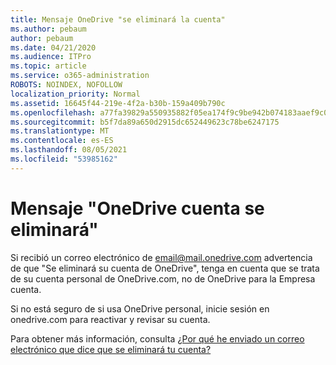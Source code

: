 ```yaml
---
title: Mensaje OneDrive "se eliminará la cuenta"
ms.author: pebaum
author: pebaum
ms.date: 04/21/2020
ms.audience: ITPro
ms.topic: article
ms.service: o365-administration
ROBOTS: NOINDEX, NOFOLLOW
localization_priority: Normal
ms.assetid: 16645f44-219e-4f2a-b30b-159a409b790c
ms.openlocfilehash: a77fa39829a550935882f05ea174f9c9be942b074183aaef9c0e464c94cfb4ba
ms.sourcegitcommit: b5f7da89a650d2915dc652449623c78be6247175
ms.translationtype: MT
ms.contentlocale: es-ES
ms.lasthandoff: 08/05/2021
ms.locfileid: "53985162"
---
```

# <a name="onedrive-account-will-be-deleted-message"></a>Mensaje "OneDrive cuenta se eliminará"

Si recibió un correo electrónico de email@mail.onedrive.com advertencia de que "Se eliminará su cuenta de OneDrive", tenga en cuenta que se trata de su cuenta personal de OneDrive.com, no de OneDrive para la Empresa cuenta. 
  
Si no está seguro de si usa OneDrive personal, inicie sesión en onedrive.com para reactivar y revisar su cuenta.
  
Para obtener más información, consulta [¿Por qué he enviado un correo electrónico que dice que se eliminará tu cuenta?](https://go.microsoft.com/fwlink/?linkid=2036151&amp;clcid=0x409)
  

